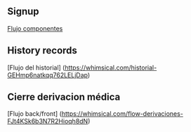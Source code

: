 
## Signup
[Flujo componentes](https://whimsical.com/login-nuevo-LipVUyPvthtNazS2JJvd5B)

## History records
[Flujo del historial] (https://whimsical.com/historial-GEHmp6natkqq762LELjDap)

## Cierre derivacion médica
[Flujo back/front] (https://whimsical.com/flow-derivaciones-FJt4KSk6b3N7R2Hioqh8dN)